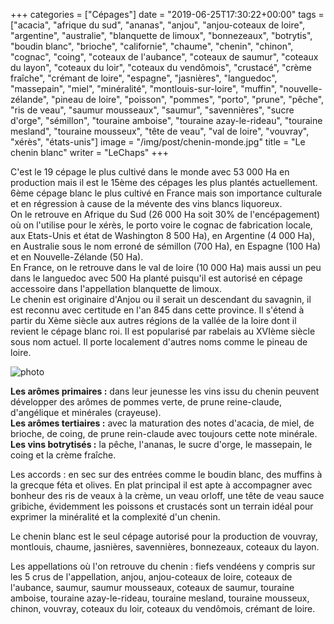 +++
categories = ["Cépages"]
date = "2019-06-25T17:30:22+00:00"
tags = ["acacia", "afrique du sud", "ananas", "anjou", "anjou-coteaux de loire", "argentine", "australie", "blanquette de limoux", "bonnezeaux", "botrytis", "boudin blanc", "brioche", "californie", "chaume", "chenin", "chinon", "cognac", "coing", "coteaux de l'aubance", "coteaux de saumur", "coteaux du layon", "coteaux du loir", "coteaux du vendômois", "crustacé", "crème fraîche", "crémant de loire", "espagne", "jasnières", "languedoc", "massepain", "miel", "minéralité", "montlouis-sur-loire", "muffin", "nouvelle-zélande", "pineau de loire", "poisson", "pommes", "porto", "prune", "pêche", "ris de veau", "saumur mousseaux", "saumur", "savennières", "sucre d'orge", "sémillon", "touraine amboise", "touraine azay-le-rideau", "touraine mesland", "touraine mousseux", "tête de veau", "val de loire", "vouvray", "xérès", "états-unis"] 
image = "/img/post/chenin-monde.jpg"
title = "Le chenin blanc"
writer = "LeChaps"
+++

C'est le 19 cépage le plus cultivé dans le monde avec 53 000 Ha en production mais il est le 15ème des cépages les plus plantés actuellement.  
6ème cépage blanc le plus cultivé en France mais son importance culturale et en régression à cause de la mévente des vins blancs liquoreux.  
On le retrouve en Afrique du Sud (26 000 Ha soit 30% de l'encépagement) où on l'utilise pour le xérès, le porto voire le cognac de fabrication locale, aux Etats-Unis et état de Washington 8 500 Ha), en Argentine (4 000 Ha), en Australie sous le nom erroné de sémillon (700 Ha), en Espagne (100 Ha) et en Nouvelle-Zélande (50 Ha).  
En France, on le retrouve dans le val de loire (10 000 Ha) mais aussi un peu dans le languedoc avec 500 Ha planté puisqu'il est autorisé en cépage accessoire dans l'appellation blanquette de limoux.  
Le chenin est originaire d'Anjou ou il serait un descendant du savagnin, il est reconnu avec certitude en l'an 845 dans cette province. Il s'étend à partir du Xème siècle aux autres régions de la vallée de la loire dont il revient le cépage blanc roi. Il est popularisé par rabelais au XVIème siècle sous nom actuel.
Il porte localement d'autres noms comme le pineau de loire.  

![photo][1]

**Les arômes primaires :**  dans leur jeunesse les vins issu du chenin peuvent développer des arômes de pommes verte, de prune reine-claude, d'angélique et minérales (crayeuse).  
**Les arômes tertiaires :** avec la maturation des notes d'acacia, de miel, de brioche, de coing, de prune rein-claude avec toujours cette note minérale.  
**Les vins botrytisés :** la pêche, l'ananas, le sucre d'orge, le massepain, le coing et la crème fraîche.  

Les accords : en sec sur des entrées comme le boudin blanc, des muffins à la grecque féta et olives. En plat principal il est apte à accompagner avec bonheur des ris de veaux à la crème, un veau orloff, une tête de veau sauce gribiche, évidemment les poissons et crustacés sont un terrain idéal pour exprimer la minéralité et la complexité d'un chenin.  

Le chenin blanc est le seul cépage autorisé pour la production de vouvray, montlouis, chaume, jasnières, savennières, bonnezeaux, coteaux du layon.

Les appellations où l'on retrouve du chenin : fiefs vendéens y compris sur les 5 crus de l'appellation, anjou, anjou-coteaux de loire, coteaux de l'aubance, saumur, saumur mousseaux, coteaux de saumur, touraine amboise, touraine azay-le-rideau, touraine mesland, touraine mousseux, chinon, vouvray, coteaux du loir, coteaux du vendômois, crémant de loire.

[1]: /img/post/chenin-monde.jpg
